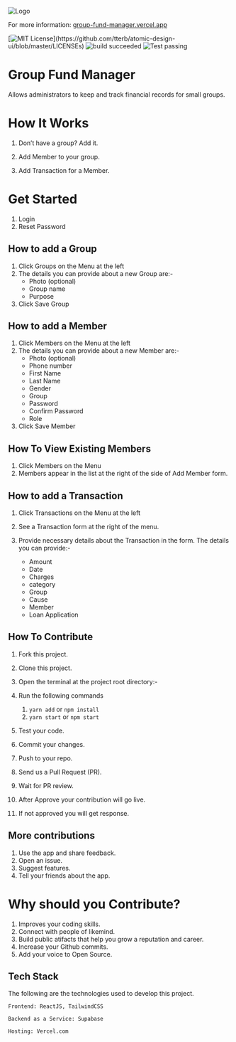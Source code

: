 ![Logo](public/logo192.png)

For more information: [group-fund-manager.vercel.app](https://group-fund-manager.vercel.app)

[![MIT License](https://img.shields.io/apm/l/atomic-design-ui.svg?)](https://github.com/tterb/atomic-design-ui/blob/master/LICENSEs)
![build succeeded](https://img.shields.io/badge/build-succeeded-brightgreen.svg)
![Test passing](https://img.shields.io/badge/Tests-passing-brightgreen.svg)

# Group Fund Manager

Allows administrators to keep and track financial records for small groups.

# How It Works

1. Don’t have a group? Add it.

2. Add Member to your group.

3. Add Transaction for a Member.

# Get Started

1. Login
2. Reset Password

## How to add a Group

1. Click Groups on the Menu at the left
2. The details you can provide about a new Group are:-
    - Photo (optional)
    - Group name
    - Purpose
3. Click Save Group

## How to add a Member

1. Click Members on the Menu at the left
2. The details you can provide about a new Member are:-
    - Photo (optional)
    - Phone number
    - First Name
    - Last Name
    - Gender
    - Group
    - Password
    - Confirm Password
    - Role
3. Click Save Member

## How To View Existing Members

1. Click Members on the Menu
2. Members appear in the list at the right of the side of Add Member form.

## How to add a Transaction

1. Click Transactions on the Menu at the left
2. See a Transaction form at the right of the menu.
3. Provide necessary details about the Transaction in the form. The details you can provide:-

    - Amount
    - Date
    - Charges
    - category
    - Group
    - Cause
    - Member
    - Loan Application

## How To Contribute

1. Fork this project.
2. Clone this project.
3. Open the terminal at the project root directory:-
4. Run the following commands

    1. `yarn add` or `npm install`
    2. `yarn start` or `npm start`

5. Test your code.
6. Commit your changes.
7. Push to your repo.
8. Send us a Pull Request (PR).
9. Wait for PR review.

10. After Approve your contribution will go live.

11. If not approved you will get response.

## More contributions

1. Use the app and share feedback.
2. Open an issue.
3. Suggest features.
4. Tell your friends about the app.

# Why should you Contribute?

1. Improves your coding skills.
2. Connect with people of likemind.
3. Build public atifacts that help you grow a reputation and career.
4. Increase your Github commits.
5. Add your voice to Open Source.

## Tech Stack

The following are the technologies used to develop this project.

    Frontend: ReactJS, TailwindCSS

    Backend as a Service: Supabase

    Hosting: Vercel.com

